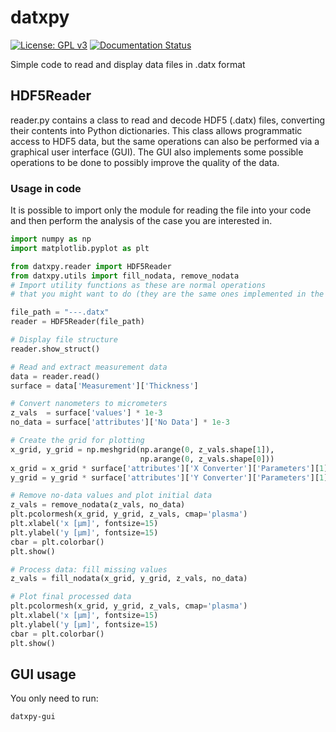 # datxpy

[![License: GPL v3](https://img.shields.io/badge/License-GPLv3-blue.svg)](https://www.gnu.org/licenses/gpl-3.0)
[![Documentation Status](https://readthedocs.org/projects/datxpy/badge/?version=latest)](https://datxpy.readthedocs.io/en/latest/?badge=latest)

Simple code to read and display data files in .datx format

## HDF5Reader

reader.py contains a class to read and decode HDF5 (.datx) files, converting their contents into Python dictionaries.
This class allows programmatic access to HDF5 data, but the same operations 
can also be performed via a graphical user interface (GUI). 
The GUI also implements some possible operations to be done to possibly improve the quality of the data.

### Usage in code
It is possible to import only the module for reading the file into your code and then perform the analysis of the case you are interested in.
```python
import numpy as np
import matplotlib.pyplot as plt

from datxpy.reader import HDF5Reader
from datxpy.utils import fill_nodata, remove_nodata
# Import utility functions as these are normal operations
# that you might want to do (they are the same ones implemented in the GUI)

file_path = "---.datx"
reader = HDF5Reader(file_path)

# Display file structure
reader.show_struct()

# Read and extract measurement data
data = reader.read()
surface = data['Measurement']['Thickness']

# Convert nanometers to micrometers
z_vals  = surface['values'] * 1e-3
no_data = surface['attributes']['No Data'] * 1e-3

# Create the grid for plotting
x_grid, y_grid = np.meshgrid(np.arange(0, z_vals.shape[1]),
                             np.arange(0, z_vals.shape[0]))
x_grid = x_grid * surface['attributes']['X Converter']['Parameters'][1] * 1e6
y_grid = y_grid * surface['attributes']['Y Converter']['Parameters'][1] * 1e6

# Remove no-data values and plot initial data
z_vals = remove_nodata(z_vals, no_data)
plt.pcolormesh(x_grid, y_grid, z_vals, cmap='plasma')
plt.xlabel('x [μm]', fontsize=15)
plt.ylabel('y [μm]', fontsize=15)
cbar = plt.colorbar()
plt.show()

# Process data: fill missing values
z_vals = fill_nodata(x_grid, y_grid, z_vals, no_data)

# Plot final processed data
plt.pcolormesh(x_grid, y_grid, z_vals, cmap='plasma')
plt.xlabel('x [μm]', fontsize=15)
plt.ylabel('y [μm]', fontsize=15)
cbar = plt.colorbar()
plt.show()
```
## GUI usage
You only need to run:
```bash
datxpy-gui
```